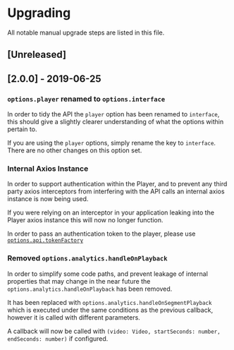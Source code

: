 # Upgrading
All notable manual upgrade steps are listed in this file.

## [Unreleased]

## [2.0.0] - 2019-06-25

### `options.player` renamed to `options.interface`

In order to tidy the API the `player` option has been renamed to `interface`, this should give
a slightly clearer understanding of what the options within pertain to.

If you are using the `player` options, simply rename the key to `interface`. There are no other
changes on this option set.

### Internal Axios Instance

In order to support authentication within the Player, and to prevent any third party axios 
interceptors from interfering with the API calls an internal axios instance is now being used.

If you were relying on an interceptor in your application leaking into the Player axios
instance this will now no longer function.

In order to pass an authentication token to the player, please use
[`options.api.tokenFactory`](https://docs.boclips.com/docs/player-guide.html#_boclips_api_options)

### Removed `options.analytics.handleOnPlayback`

In order to simplify some code paths, and prevent leakage of internal properties that may change
in the near future the `options.analytics.handleOnPlayback` has been removed.

It has been replaced with `options.analytics.handleOnSegmentPlayback` which is executed under the 
same conditions as the previous callback, however it is called with different parameters.

A callback will now be called with `(video: Video, startSeconds: number, endSeconds: number)` if
configured.